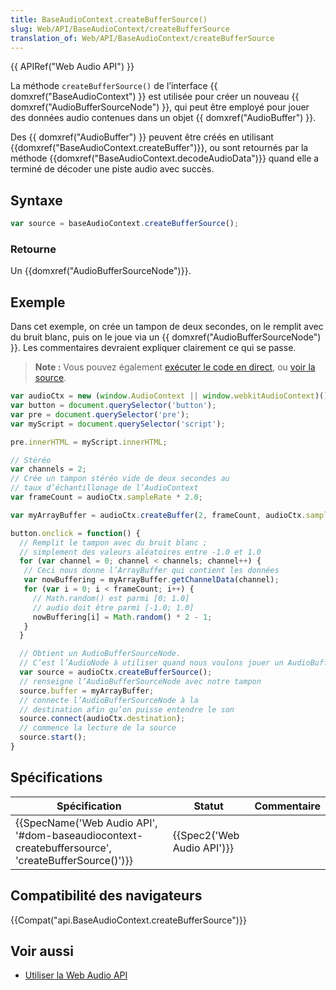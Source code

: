```yaml
---
title: BaseAudioContext.createBufferSource()
slug: Web/API/BaseAudioContext/createBufferSource
translation_of: Web/API/BaseAudioContext/createBufferSource
---
```

{{ APIRef("Web Audio API") }}

La méthode `createBufferSource()` de l’interface {{ domxref("BaseAudioContext") }} est utilisée pour créer un nouveau {{ domxref("AudioBufferSourceNode") }}, qui peut être employé pour jouer des données audio contenues dans un objet {{ domxref("AudioBuffer") }}.

Des {{ domxref("AudioBuffer") }} peuvent être créés en utilisant {{domxref("BaseAudioContext.createBuffer")}}, ou sont retournés par la méthode {{domxref("BaseAudioContext.decodeAudioData")}} quand elle a terminé de décoder une piste audio avec succès.

## Syntaxe

```js
var source = baseAudioContext.createBufferSource();
```

### Retourne

Un {{domxref("AudioBufferSourceNode")}}.

## Exemple

Dans cet exemple, on crée un tampon de deux secondes, on le remplit avec du bruit blanc, puis on le joue via un {{ domxref("AudioBufferSourceNode") }}. Les commentaires devraient expliquer clairement ce qui se passe.

> **Note :** Vous pouvez également [exécuter le code en direct](https://mdn.github.io/webaudio-examples/audio-buffer/), ou [voir la source](https://github.com/mdn/webaudio-examples/blob/master/audio-buffer/index.html).

```js
var audioCtx = new (window.AudioContext || window.webkitAudioContext)();
var button = document.querySelector('button');
var pre = document.querySelector('pre');
var myScript = document.querySelector('script');

pre.innerHTML = myScript.innerHTML;

// Stéréo
var channels = 2;
// Crée un tampon stéréo vide de deux secondes au
// taux d’échantillonage de l’AudioContext
var frameCount = audioCtx.sampleRate * 2.0;

var myArrayBuffer = audioCtx.createBuffer(2, frameCount, audioCtx.sampleRate);

button.onclick = function() {
  // Remplit le tampon avec du bruit blanc ;
  // simplement des valeurs aléatoires entre -1.0 et 1.0
  for (var channel = 0; channel < channels; channel++) {
   // Ceci nous donne l’ArrayBuffer qui contient les données
   var nowBuffering = myArrayBuffer.getChannelData(channel);
   for (var i = 0; i < frameCount; i++) {
     // Math.random() est parmi [0; 1.0]
     // audio doit être parmi [-1.0; 1.0]
     nowBuffering[i] = Math.random() * 2 - 1;
   }
  }

  // Obtient un AudioBufferSourceNode.
  // C’est l’AudioNode à utiliser quand nous voulons jouer un AudioBuffer
  var source = audioCtx.createBufferSource();
  // renseigne l’AudioBufferSourceNode avec notre tampon
  source.buffer = myArrayBuffer;
  // connecte l’AudioBufferSourceNode à la
  // destination afin qu’on puisse entendre le son
  source.connect(audioCtx.destination);
  // commence la lecture de la source
  source.start();
}
```

## Spécifications

| Spécification                                                                                                                    | Statut                               | Commentaire |
| -------------------------------------------------------------------------------------------------------------------------------- | ------------------------------------ | ----------- |
| {{SpecName('Web Audio API', '#dom-baseaudiocontext-createbuffersource', 'createBufferSource()')}} | {{Spec2('Web Audio API')}} |             |

## Compatibilité des navigateurs

{{Compat("api.BaseAudioContext.createBufferSource")}}

## Voir aussi

- [Utiliser la Web Audio API](/fr/docs/Web/API/Web_Audio_API/Using_Web_Audio_API)
